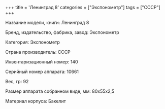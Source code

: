 +++
title = 'Ленинград 8'
categories = ["Экспонометр"]
tags = ["СССР"]
+++

Название модели, книги: Ленинград 8

Бренд, издательство, фабрика, завод: Экспонометр

Категория: Экспонометр

Страна производитель: СССР

Инвентаризационный номер: 140

Серийный номер аппарата: 10661

Вес, гр: 92

Размер аппарата  собранном виде, мм: 80х55х2,5

Материал корпуса: Бакелит

